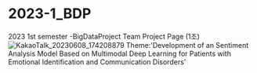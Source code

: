 # 2023-1_BDP
2023 1st semester -BigDataProject Team Project Page (1조)
![KakaoTalk_20230608_174208879](https://github.com/ChoKwonHwi/ChoKwonHwi/assets/44869777/65a9c5e2-fc43-453d-b9f4-3378323cfaab)
Theme:'Development of an Sentiment Analysis Model Based on Multimodal Deep Learning for Patients with Emotional Identification and Communication Disorders'
